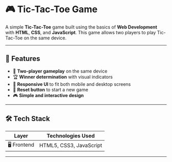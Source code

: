 # 🎮 Tic-Tac-Toe Game

A simple **Tic-Tac-Toe** game built using the basics of **Web Development** with **HTML**, **CSS**, and **JavaScript**. This game allows two players to play Tic-Tac-Toe on the same device.

---

## 🚀 Features

- 🧩 **Two-player gameplay** on the same device
- 🏆 **Winner determination** with visual indicators
- 🎨 **Responsive UI** to fit both mobile and desktop screens
- 🔄 **Reset button** to start a new game
- 🎮 **Simple and interactive design**

---

## 🛠️ Tech Stack

| Layer         | Technologies Used         |
|---------------|---------------------------|
| 🖥️ Frontend   | HTML5, CSS3, JavaScript   |

---
